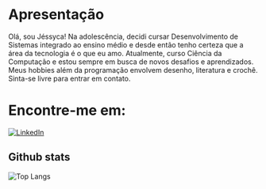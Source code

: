 
# Apresentação

Olá, sou Jéssyca! Na adolescência, decidi cursar Desenvolvimento de Sistemas integrado ao ensino médio e desde então tenho certeza que a área da tecnologia é o que eu amo. Atualmente, curso Ciência da Computação e estou sempre em busca de novos desafios e aprendizados. Meus hobbies além da programação envolvem desenho, literatura e crochê. Sinta-se livre para entrar em contato.

# Encontre-me em:
[![LinkedIn](https://img.shields.io/badge/LinkedIn-000?style=for-the-badge&logo=linkedin&logoColor=0E76A8)](https://www.linkedin.com/in/jessyca-ferreira/)

## Github stats
![Top Langs](https://github-readme-stats-git-masterrstaa-rickstaa.vercel.app/api/top-langs/?username=jessyca-ferreira&layout=compact&bg_color=000&border_color=30A3DC&title_color=E94D5F&text_color=FFF)



